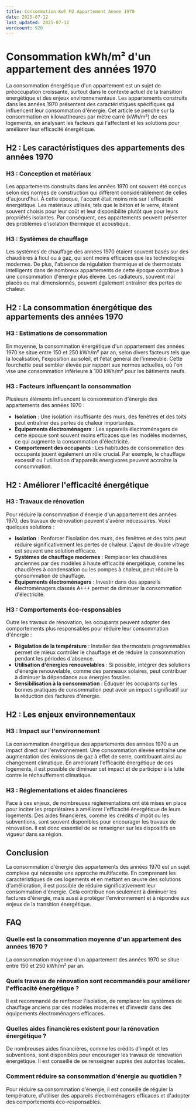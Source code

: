 ```yaml
---
title: Consommation Kwh M2 Appartement Annee 1970
date: 2025-07-12
last_updated: 2025-07-12
wordcount: 920
---
```


# Consommation kWh/m² d'un appartement des années 1970

La consommation énergétique d'un appartement est un sujet de préoccupation croissante, surtout dans le contexte actuel de la transition énergétique et des enjeux environnementaux. Les appartements construits dans les années 1970 présentent des caractéristiques spécifiques qui influencent leur consommation d'énergie. Cet article se penche sur la consommation en kilowattheures par mètre carré (kWh/m²) de ces logements, en analysant les facteurs qui l'affectent et les solutions pour améliorer leur efficacité énergétique.

## H2 : Les caractéristiques des appartements des années 1970

### H3 : Conception et matériaux

Les appartements construits dans les années 1970 ont souvent été conçus selon des normes de construction qui diffèrent considérablement de celles d'aujourd'hui. À cette époque, l'accent était moins mis sur l'efficacité énergétique. Les matériaux utilisés, tels que le béton et le verre, étaient souvent choisis pour leur coût et leur disponibilité plutôt que pour leurs propriétés isolantes. Par conséquent, ces appartements peuvent présenter des problèmes d'isolation thermique et acoustique.

### H3 : Systèmes de chauffage

Les systèmes de chauffage des années 1970 étaient souvent basés sur des chaudières à fioul ou à gaz, qui sont moins efficaces que les technologies modernes. De plus, l'absence de régulation thermique et de thermostats intelligents dans de nombreux appartements de cette époque contribue à une consommation d'énergie plus élevée. Les radiateurs, souvent mal placés ou mal dimensionnés, peuvent également entraîner des pertes de chaleur.

## H2 : La consommation énergétique des appartements des années 1970

### H3 : Estimations de consommation

En moyenne, la consommation énergétique d'un appartement des années 1970 se situe entre 150 et 250 kWh/m² par an, selon divers facteurs tels que la localisation, l'exposition au soleil, et l'état général de l'immeuble. Cette fourchette peut sembler élevée par rapport aux normes actuelles, où l'on vise une consommation inférieure à 100 kWh/m² pour les bâtiments neufs.

### H3 : Facteurs influençant la consommation

Plusieurs éléments influencent la consommation d'énergie des appartements des années 1970 :

- **Isolation** : Une isolation insuffisante des murs, des fenêtres et des toits peut entraîner des pertes de chaleur importantes.
- **Équipements électroménagers** : Les appareils électroménagers de cette époque sont souvent moins efficaces que les modèles modernes, ce qui augmente la consommation d'électricité.
- **Comportement des occupants** : Les habitudes de consommation des occupants jouent également un rôle crucial. Par exemple, le chauffage excessif ou l'utilisation d'appareils énergivores peuvent accroître la consommation.

## H2 : Améliorer l'efficacité énergétique

### H3 : Travaux de rénovation

Pour réduire la consommation d'énergie d'un appartement des années 1970, des travaux de rénovation peuvent s'avérer nécessaires. Voici quelques solutions :

- **Isolation** : Renforcer l'isolation des murs, des fenêtres et des toits peut réduire significativement les pertes de chaleur. L'ajout de double vitrage est souvent une solution efficace.
- **Systèmes de chauffage modernes** : Remplacer les chaudières anciennes par des modèles à haute efficacité énergétique, comme les chaudières à condensation ou les pompes à chaleur, peut réduire la consommation de chauffage.
- **Équipements électroménagers** : Investir dans des appareils électroménagers classés A+++ permet de diminuer la consommation d'électricité.

### H3 : Comportements éco-responsables

Outre les travaux de rénovation, les occupants peuvent adopter des comportements plus responsables pour réduire leur consommation d'énergie :

- **Régulation de la température** : Installer des thermostats programmables permet de mieux contrôler le chauffage et de réduire la consommation pendant les périodes d'absence.
- **Utilisation d'énergies renouvelables** : Si possible, intégrer des solutions d'énergie renouvelable, comme des panneaux solaires, peut contribuer à diminuer la dépendance aux énergies fossiles.
- **Sensibilisation à la consommation** : Éduquer les occupants sur les bonnes pratiques de consommation peut avoir un impact significatif sur la réduction des factures d'énergie.

## H2 : Les enjeux environnementaux

### H3 : Impact sur l'environnement

La consommation énergétique des appartements des années 1970 a un impact direct sur l'environnement. Une consommation élevée entraîne une augmentation des émissions de gaz à effet de serre, contribuant ainsi au changement climatique. En améliorant l'efficacité énergétique de ces logements, il est possible de diminuer cet impact et de participer à la lutte contre le réchauffement climatique.

### H3 : Réglementations et aides financières

Face à ces enjeux, de nombreuses réglementations ont été mises en place pour inciter les propriétaires à améliorer l'efficacité énergétique de leurs logements. Des aides financières, comme les crédits d'impôt ou les subventions, sont souvent disponibles pour encourager les travaux de rénovation. Il est donc essentiel de se renseigner sur les dispositifs en vigueur dans sa région.

## Conclusion

La consommation d'énergie des appartements des années 1970 est un sujet complexe qui nécessite une approche multifacette. En comprenant les caractéristiques de ces logements et en mettant en œuvre des solutions d'amélioration, il est possible de réduire significativement leur consommation d'énergie. Cela contribue non seulement à diminuer les factures d'énergie, mais aussi à protéger l'environnement et à répondre aux enjeux de la transition énergétique.

## FAQ

### Quelle est la consommation moyenne d'un appartement des années 1970 ?

La consommation moyenne d'un appartement des années 1970 se situe entre 150 et 250 kWh/m² par an.

### Quels travaux de rénovation sont recommandés pour améliorer l'efficacité énergétique ?

Il est recommandé de renforcer l'isolation, de remplacer les systèmes de chauffage anciens par des modèles modernes et d'investir dans des équipements électroménagers efficaces.

### Quelles aides financières existent pour la rénovation énergétique ?

De nombreuses aides financières, comme les crédits d'impôt et les subventions, sont disponibles pour encourager les travaux de rénovation énergétique. Il est conseillé de se renseigner auprès des autorités locales.

### Comment réduire sa consommation d'énergie au quotidien ?

Pour réduire sa consommation d'énergie, il est conseillé de réguler la température, d'utiliser des appareils électroménagers efficaces et d'adopter des comportements éco-responsables.